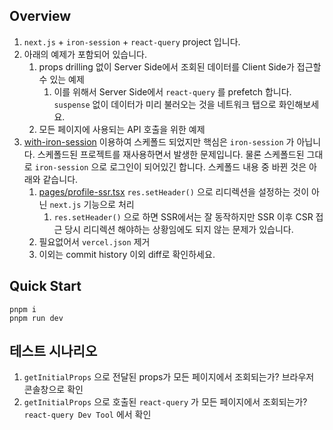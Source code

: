 ## Overview

1. `next.js` + `iron-session` + `react-query` project 입니다.
1. 아래의 예제가 포함되어 있습니다.
   1. props drilling 없이 Server Side에서 조회된 데이터를 Client Side가 접근할 수 있는 예제
      1. 이를 위해서 Server Side에서 `react-query` 를 prefetch 합니다. `suspense` 없이 데이터가 미리 불러오는 것을 네트워크 탭으로 화인해보세요.
   1. 모든 페이지에 사용되는 API 호출을 위한 예제
1. [with-iron-session](https://github.com/vercel/next.js/tree/canary/examples/with-iron-session) 이용하여 스케폴드 되었지만 핵심은 `iron-session` 가 아닙니다. 스케폴드된 프로젝트를 재사용하면서 발생한 문제입니다. 물론 스케폴드된 그대로 `iron-session` 으로 로그인이 되어있긴 합니다. 스케폴드 내용 중 바뀐 것은 아래와 같습니다.
   1. [pages/profile-ssr.tsx](pages/profile-ssr.tsx) `res.setHeader()` 으로 리디렉션을 설정하는 것이 아닌 `next.js` 기능으로 처리
      1. `res.setHeader()` 으로 하면 SSR에서는 잘 동작하지만 SSR 이후 CSR 접근 당시 리디렉션 해야하는 상황임에도 되지 않는 문제가 있습니다.
   1. 필요없어서 `vercel.json` 제거
   1. 이외는 commit history 이외 diff로 확인하세요.

## Quick Start

```shell
pnpm i
pnpm run dev
```

## 테스트 시나리오

1. `getInitialProps` 으로 전달된 props가 모든 페이지에서 조회되는가? 브라우저 콘솔창으로 확인
1. `getInitialProps` 으로 호출된 `react-query` 가 모든 페이지에서 조회되는가? `react-query Dev Tool` 에서 확인

